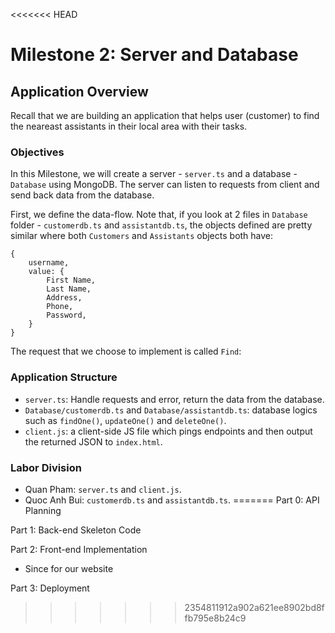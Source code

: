 <<<<<<< HEAD
# Milestone 2: Server and Database #
## Application Overview ##
Recall that we are building an application that helps user (customer) to find the neareast assistants in their local area with their tasks. 
### Objectives ###
In this Milestone, we will create a server  - ``` server.ts ``` and a database - ``` Database ``` using MongoDB. The server can listen to requests from client and send back data from the database.

First, we define the data-flow. Note that, if you look at 2 files in ``` Database ``` folder - ```customerdb.ts``` and  ```assistantdb.ts```, the objects defined are pretty similar where both ```Customers``` and ```Assistants``` objects both have:
```
{ 
    username,
    value: {
        First Name,
        Last Name,
        Address, 
        Phone,
        Password,
    }
}

```
The request that we choose to implement is called ```Find```:



### Application Structure ###
* ``` server.ts ```: Handle requests and error, return the data from the database.
* ```Database/customerdb.ts``` and ```Database/assistantdb.ts```: database logics such as ```findOne()```, ```updateOne()``` and ```deleteOne()```.
* ```client.js```: a client-side JS file which pings endpoints and then output the returned JSON to ```index.html```.

### Labor Division ###
- Quan Pham: ```server.ts``` and ```client.js```.
- Quoc Anh Bui: ```customerdb.ts``` and ```assistantdb.ts```.
=======
Part 0: API Planning


Part 1: Back-end Skeleton Code

Part 2: Front-end Implementation
- Since for our website 

Part 3: Deployment
>>>>>>> 2354811912a902a621ee8902bd8ffb795e8b24c9
